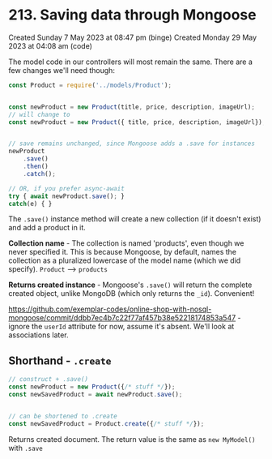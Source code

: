 # 213. Saving data through Mongoose
Created Sunday 7 May 2023 at 08:47 pm (binge)
Created Monday 29 May 2023 at 04:08 am (code)

The model code in our controllers will most remain the same. There are a few changes we'll need though:
```js
const Product = require('../models/Product');


const newProduct = new Product(title, price, description, imageUrl);
// will change to
const newProduct = new Product({ title, price, description, imageUrl});


// save remains unchanged, since Mongoose adds a .save for instances
newProduct
	.save()
	.then()
	.catch();

// OR, if you prefer async-await
try { await newProduct.save(); }
catch(e) { }
```
The `.save()` instance method will create a new collection (if it doesn't exist) and add a product in it.

**Collection name** - The collection is named 'products', even though we never specified it. This is because Mongoose, by default, names the collection as a pluralized lowercase of the model name (which we did specify). `Product` --> `products`

**Returns created instance** - Mongoose's `.save()` will return the complete created object, unlike MongoDB (which only returns the `_id`). Convenient!

https://github.com/exemplar-codes/online-shop-with-nosql-mongoose/commit/ddbb7ec4b7c22f77af457b38e52218174853a547 - ignore the `userId` attribute for now, assume it's absent. We'll look at associations later.

## Shorthand - `.create`
```js
// construct + .save()
const newProduct = new Product({/* stuff */});
const newSavedProduct = await newProduct.save();


// can be shortened to .create
const newSavedProduct = Product.create({/* stuff */});
```
Returns created document. The return value is the same as `new MyModel()` with `.save`